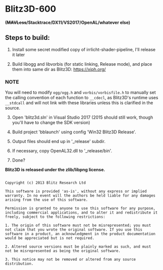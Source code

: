 Blitz3D-600
=======================
**(~~MAVLess~~/Stacktrace/DX11/VS2017/OpenAL/whatever else)**

## Steps to build:
1) Install some secret modified copy of irrlicht-shader-pipeline, I'll release it later

2) Build libogg and libvorbis (for static linking, Release mode), and place them into same dir as Blitz3D: https://xiph.org/

### NOTE
You will need to modify `ogg/ogg.h` and `vorbis/vorbisfile.h` to manually set the calling convention of each function to `__cdecl`, as Blitz3D's runtime uses `__stdcall` and will not link with these libraries unless this is clarified in the source.

3) Open 'blitz3d.sln' in Visual Studio 2017 (2015 should still work, though you'll have to change the SDK version)

4) Build project 'bblaunch' using config 'Win32 Blitz3D Release'.

5) Output files should end up in '_release' subdir.

6) If necessary, copy OpenAL32.dll to '_release/bin'.

7) Done?

**Blitz3D is released under the zlib/libpng license.**

```The zlib/libpng License

Copyright (c) 2013 Blitz Research Ltd

This software is provided 'as-is', without any express or implied warranty. In no event will the authors be held liable for any damages arising from the use of this software.

Permission is granted to anyone to use this software for any purpose, including commercial applications, and to alter it and redistribute it freely, subject to the following restrictions:

1. The origin of this software must not be misrepresented; you must not claim that you wrote the original software. If you use this software in a product, an acknowledgment in the product documentation would be appreciated but is not required.

2. Altered source versions must be plainly marked as such, and must not be misrepresented as being the original software.

3. This notice may not be removed or altered from any source distribution.
```